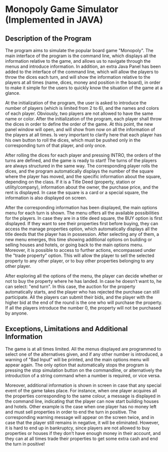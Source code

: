 # Monopoly Game Simulator (Implemented in JAVA)
## Description of the Program
The program aims to simulate the popular board game "Monopoly". The main interface of the program is the command line, which displays all the information relative to the game, and allows us to navigate through the menus and introduce information. In addition, an extra Java Panel has been added to the interface of the command line, which will allow the players to throw the dices each turn, and will show the information relative to the players at all times (name, dices, money and position in the board), in order to make it simple for the users to quickly know the situation of the game at a glance.

At the initialization of the program, the user is asked to introduce the number of players (which is limited from 2 to 6), and the names and colors of each player. Obviously, two players are not allowed to have the same name or color. After the initialization of the program, each player shall throw the dices in order to define the order of the game. At this point, the new panel window will open, and will show from now on all the information of the players at all times. Is very important to clarify here that each player has his own button to roll the dices, which must be pushed only in the corresponding turn of that player, and only once.

After rolling the dices for each player and pressing INTRO, the orders of the turns are defined, and the game is ready to start! The turns of the players are always structured in the same way. The corresponding player rolls the dices, and the program automatically displays the number of the square where the player has moved, and the specific information about the square, depending on the class. If it is a Title Deed (property, station or utility/company), information about the owner, the purchase price, and the rent is displayed. In case the square is a card or a special square, the information is also displayed on screen.

After the corresponding information has been displayed, the main options menu for each turn is shown. The menu offers all the available possibilities for the players. In case they are in a title deed square, the BUY option is first displayed. If they want to see their properties first before buying, they can access the manage properties option, which automatically displays all the title deeds that the player has in possession. After selecting any of them, a new menu emerges, this time showing additional options on building or selling houses and hotels, or going back to the main options menu. Moreover, it is possible to access to further actions, encompassed under the "trade property" option. This will allow the player to sell the selected property to any other player, or to buy other properties belonging to any other player.

After exploring all the options of the menu, the player can decide whether or not to buy the property where he has landed. In case he doesn’t want to, he can select: "end turn". In this case, the auction for the property automatically starts, and the player who has rejected the purchase can still participate. All the players can submit their bids, and the player with the higher bid at the end of the round is the one who will purchase the property. If all the players introduce the number 0, the property will not be purchased by anyone.



## Exceptions, Limitations and Additional Information
The game is at all times limited. All the menus displayed are programmed to select one of the alternatives given, and if any other number is introduced, a warning of "Bad Input" will be printed, and the main options menu will appear again. The only option that automatically stops the program is pressing the stop simulation button on the commandline, or alternatively the introduction of a string command when a number is required, or vice versa.

Moreover, additional information is shown in screen in case that any special event of the game takes place. For instance, when one player acquires all the properties corresponding to the same colour, a message is displayed in the command line, indicating that the player can now start building houses and hotels. Other example is the case when one player has no money left and must sell properties in order to end the turn in positive. The corresponding warning message will appear on the screen twice, and in case that the player still remains in negative, it will be eliminated. However, it is hard to end up in bankruptcy, since players are not allowed to buy properties or houses if they don’t have enough money in their account, and they can at all times trade their properties to get some extra cash and end the turn in positive!

